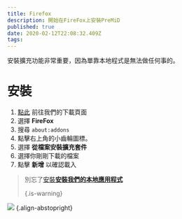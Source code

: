 ```yaml
---
title: Firefox
description: 開始在FireFox上安裝PreMiD
published: true
date: 2020-02-12T22:08:32.409Z
tags:
---
```


安裝擴充功能非常重要，因為單靠本地程式是無法做任何事的。

# 安裝
1. [點此](https://premid.app/downloads) 前往我們的下載頁面
2. 選擇 **FireFox**
3. 搜尋 `about:addons`
4. 點擊右上角的小齒輪圖標。
5. 選擇 **從檔案安裝擴充套件**
6. 選擇你剛剛下載的檔案
7. 點擊 **新增** 以確認載入

> 別忘了[安裝**安裝我們的本地應用程式**](/install) 
> 
> {.is-warning}

![](https://img.icons8.com/color/2x/firefox.png) {.align-abstopright}